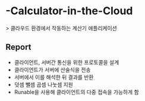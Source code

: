 # -Calculator-in-the-Cloud
﻿> 클라우드 환경에서 작동하는 계산기 애플리케이션

## Report
- ﻿클라이언트, 서버간 통신을 위한 프로토콜을 설계
- 클라이언트가 서버에 산술식을 전송
- 서버에서 이를 해석한 뒤 결과를 반환
- 덧셈 뺄셈 곱셈 나눗셈 지원
- Runable을 사용해 클라이언트의 다중 접속을 가능하게 함
